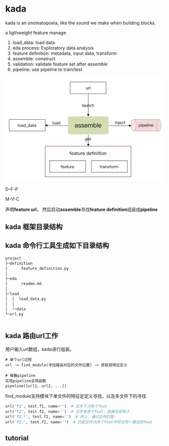 # kada

kada is an onomatopoeia, like the sound we make when building blocks.

a ligthweight feature manage

1. load_data: load data
2. eda process: Exploratory data analysis
3. feature definition: metadata, input data, transform
4. assemble: construct
5. validation: validate feature set after assemble
6. pipeline: use pipeline to train/test 

![](kada.png)


D-F-P

M-V-C


声明**feature url**， 然后启动**assemble**寻找**feature definition**组装成**pipeline**

## kada 框架目录结构


## kada 命令行工具生成如下目录结构

```
project
├─definition
│      feature_definition.py
│
├─eda
│      readme.md
│
├─load
│  │  load_data.py
│  │
│  └─data
└─url.py 
       
```

## kada 路由url工作
用户输入url数组，kada进行组装。


```
# 单个url过程
url -> find_module(寻找路由对应的文件位置) -> 获取其特征定义

# 堆叠pipeline
实现pipeline全局函数
pipeline([url1, url2, ...])
```

find_module支持模块下单文件的特征定定义寻找，以及多文件下的寻找
``` python 
url('f1', test.f1, name='')  # 文件下只有个feat
url('f2', test.f2, name='')  # 文件有多个feat，直接全部导入
url('f2.*', test.f2, name='')  # 同上，通过正则匹配
url('f2.', test.f2, name='')  # 匹配文件内多个feat中符合同一模式的feat
```

## tutorial

